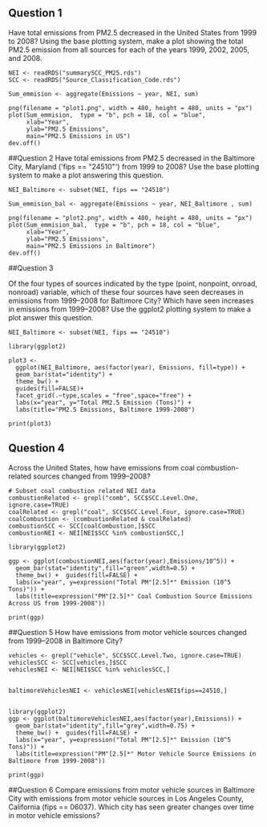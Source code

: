 
## Question 1

Have total emissions from PM2.5 decreased in the United States from 1999 to 2008? Using the base plotting system, make a plot showing the total PM2.5 emission from all sources for each of the years 1999, 2002, 2005, and 2008.

````
NEI <- readRDS("summarySCC_PM25.rds")
SCC <- readRDS("Source_Classification_Code.rds")

Sum_emmision <- aggregate(Emissions ~ year, NEI, sum)

png(filename = "plot1.png", width = 480, height = 480, units = "px")
plot(Sum_emmision,  type = "b", pch = 18, col = "blue",
     xlab="Year",
     ylab="PM2.5 Emissions", 
     main="PM2.5 Emissions in US")
dev.off()

````

##Question 2
Have total emissions from PM2.5 decreased in the Baltimore City, Maryland ('fips == "24510"') from 1999 to 2008? 
Use the base plotting system to make a plot answering this question.


````
NEI_Baltimore <- subset(NEI, fips == "24510")

Sum_emmision_bal <- aggregate(Emissions ~ year, NEI_Baltimore , sum)

png(filename = "plot2.png", width = 480, height = 480, units = "px")
plot(Sum_emmision_bal,  type = "b", pch = 18, col = "blue",
     xlab="Year",
     ylab="PM2.5 Emissions", 
     main="PM2.5 Emissions in Baltimore")
dev.off()

````

##Question 3

Of the four types of sources indicated by the type (point, nonpoint, onroad, nonroad) variable, which of these four sources
have seen decreases in emissions from 1999–2008 for Baltimore City? Which have seen increases in emissions from 1999–2008? Use the ggplot2 plotting system to make a plot answer this question.

````
NEI_Baltimore <- subset(NEI, fips == "24510")

library(ggplot2)

plot3 <- 
  ggplot(NEI_Baltimore, aes(factor(year), Emissions, fill=type)) +
  geom_bar(stat="identity") +
  theme_bw() + 
  guides(fill=FALSE)+
  facet_grid(.~type,scales = "free",space="free") + 
  labs(x="year", y="Total PM2.5 Emission (Tons)") + 
  labs(title="PM2.5 Emissions, Baltimore 1999-2008")

print(plot3)

````



## Question 4
Across the United States, how have emissions from coal combustion-related sources changed from 1999–2008?

```
# Subset coal combustion related NEI data
combustionRelated <- grepl("comb", SCC$SCC.Level.One, ignore.case=TRUE)
coalRelated <- grepl("coal", SCC$SCC.Level.Four, ignore.case=TRUE) 
coalCombustion <- (combustionRelated & coalRelated)
combustionSCC <- SCC[coalCombustion,]$SCC
combustionNEI <- NEI[NEI$SCC %in% combustionSCC,]

library(ggplot2)

ggp <- ggplot(combustionNEI,aes(factor(year),Emissions/10^5)) +
  geom_bar(stat="identity",fill="green",width=0.5) +
  theme_bw() +  guides(fill=FALSE) +
  labs(x="year", y=expression("Total PM"[2.5]*" Emission (10^5 Tons)")) + 
  labs(title=expression("PM"[2.5]*" Coal Combustion Source Emissions Across US from 1999-2008"))

print(ggp)
```

##Question 5
How have emissions from motor vehicle sources changed from 1999–2008 in Baltimore City?

````
vehicles <- grepl("vehicle", SCC$SCC.Level.Two, ignore.case=TRUE)
vehiclesSCC <- SCC[vehicles,]$SCC
vehiclesNEI <- NEI[NEI$SCC %in% vehiclesSCC,]
 

baltimoreVehiclesNEI <- vehiclesNEI[vehiclesNEI$fips==24510,]
 

library(ggplot2)
ggp <- ggplot(baltimoreVehiclesNEI,aes(factor(year),Emissions)) +
  geom_bar(stat="identity",fill="grey",width=0.75) +
  theme_bw() +  guides(fill=FALSE) +
  labs(x="year", y=expression("Total PM"[2.5]*" Emission (10^5 Tons)")) + 
  labs(title=expression("PM"[2.5]*" Motor Vehicle Source Emissions in Baltimore from 1999-2008"))

print(ggp)
````

##Question 6
Compare emissions from motor vehicle sources in Baltimore City with emissions from motor vehicle sources in Los Angeles County, California (fips == 06037). Which city has seen greater changes over time in motor vehicle emissions?
